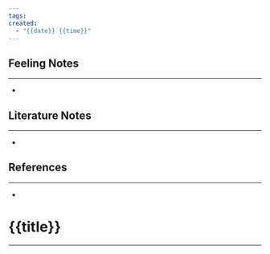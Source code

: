 ```yaml
---
tags: 
created:
  - "{{date}} {{time}}"
---
```



## Feeling Notes
---
- 
## Literature Notes
---
- 
## References
---
- 

# {{title}}
---
